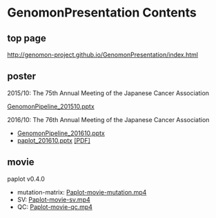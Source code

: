 # GenomonPresentation Contents

## top page

http://genomon-project.github.io/GenomonPresentation/index.html

## poster

2015/10: The 75th Annual Meeting of the Japanese Cancer Association

[GenomonPipeline_201510.pptx](http://genomon-project.github.io/GenomonPresentation/GenomonPipeline_201510.pptx)

2016/10: The 76th Annual Meeting of the Japanese Cancer Association

 - [GenomonPipeline_201610.pptx](http://genomon-project.github.io/GenomonPresentation/GenomonPipeline_201610.pptx)
 - [paplot_201610.pptx](http://genomon-project.github.io/GenomonPresentation/paplot/paplot_201610.pptx)  [[PDF]](http://genomon-project.github.io/GenomonPresentation/paplot/paplot_201610.pdf)

## movie

paplot v0.4.0

 - mutation-matrix: 	[Paplot-movie-mutation.mp4](http://genomon-project.github.io/GenomonPresentation/paplot/Paplot-movie-mutation.mp4)
 - SV: 	[Paplot-movie-sv.mp4](http://genomon-project.github.io/GenomonPresentation/paplot/Paplot-movie-sv.mp4)
 - QC: 	[Paplot-movie-qc.mp4](http://genomon-project.github.io/GenomonPresentation/paplot/Paplot-movie-qc.mp4)

